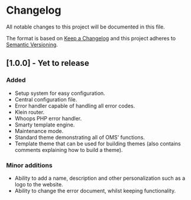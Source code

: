 # Changelog

All notable changes to this project will be documented in this file.

The format is based on [Keep a Changelog](http://keepachangelog.com/en/1.0.0/)
and this project adheres to [Semantic Versioning](http://semver.org/spec/v2.0.0.html).

## [1.0.0] - Yet to release
### Added
- Setup system for easy configuration.
- Central configuration file.
- Error handler capable of handling all error codes.
- Klein router.
- Whoops PHP error handler.
- Smarty template engine.
- Maintenance mode.
- Standard theme demonstrating all of OMS' functions.
- Template theme that can be used for building themes (also contains comments explaining how to build a theme).

### Minor additions
- Ability to add a name, description and other personalization such as a logo to the website.
- Ability to change the error document, whilst keeping functionality.
